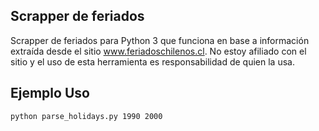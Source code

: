 ## Scrapper de feriados

Scrapper de feriados para Python 3 que funciona en base a información extraída desde el sitio www.feriadoschilenos.cl. No estoy afiliado con el sitio y el uso de esta herramienta es responsabilidad de quien la usa.

## Ejemplo Uso

    python parse_holidays.py 1990 2000